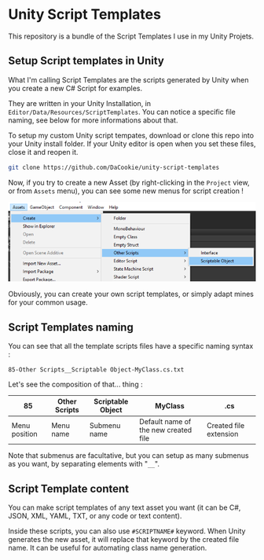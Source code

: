 # Unity Script Templates

This repository is a bundle of the Script Templates I use in my Unity Projets.

## Setup Script templates in Unity

What I'm calling Script Templates are the scripts generated by Unity when you create a new C# Script for examples.

They are written in your Unity Installation, in `Editor/Data/Resources/ScriptTemplates`. You can notice a specific file naming, see below for more informations about that.

To setup my custom Unity script tempates, download or clone this repo into your Unity install folder. If your Unity editor is open when you set these files, close it and reopen it.

```bash
git clone https://github.com/DaCookie/unity-script-templates
```

Now, if you try to create a new Asset (by right-clicking in the `Project` view, or from `Assets` menu), you can see some new menus for script creation !

![Create asset menu example](menu-example.png)

Obviously, you can create your own script templates, or simply adapt mines for your common usage.

## Script Templates naming

You can see that all the template scripts files have a specific naming syntax :

```
85-Other Scripts__Scriptable Object-MyClass.cs.txt
```

Let's see the composition of that... thing :

| 85 | Other Scripts | Scriptable Object | MyClass | .cs |
| - | - | - | - | - |
| Menu position | Menu name | Submenu name | Default name of the new created file | Created file extension |

Note that submenus are facultative, but you can setup as many submenus as you want, by separating elements with "`__`".

## Script Template content

You can make script templates of any text asset you want (it can be C#, JSON, XML, YAML, TXT, or any code or text content).

Inside these scripts, you can also use `#SCRIPTNAME#` keyword. When Unity generates the new asset, it will replace that keyword by the created file name. It can be useful for automating class name generation.
